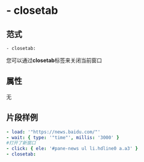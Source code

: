 # \- closetab

## 范式
```
- closetab: 
```
您可以通过**closetab**标签来关闭当前窗口

## 属性
无

## 片段样例
```yaml
- load: '"https://news.baidu.com/"'
- wait: { type: '"time"', millis: '3000' }
#打开了新窗口
- click: { ele: '#pane-news ul li.hdline0 a.a3' }
- closetab:
```


